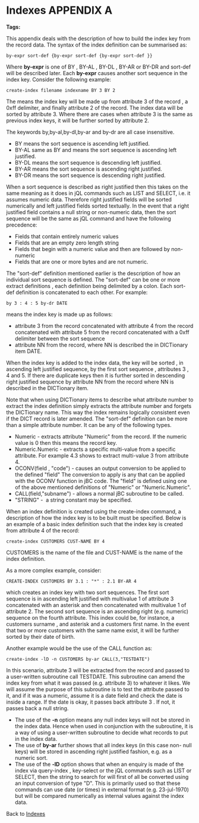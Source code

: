 # Indexes APPENDIX A

<PageHeader />

**Tags:**
<badge text='index definitions' vertical='middle' />
<badge text='file indexing' vertical='middle' />

This appendix deals with the description of how to build the index key from the record data. The syntax of the index definition can be summarised as:

```
by-expr sort-def {by-expr sort-def {by-expr sort-def }}
```

Where **by-expr** is one of BY , BY-AL , BY-DL , BY-AR or BY-DR and sort-def will be described later. Each **by-expr** causes another sort sequence in the index key. Consider the following example:

```
create-index filename indexname BY 3 BY 2
```

The means the index key will be made up from attribute 3 of the record , a 0xff delimiter, and finally attribute 2 of the record. The index data will be sorted by attribute 3. Where there are cases when attribute 3 is the same as previous index keys, it will be further sorted by attribute 2.

The keywords by,by-al,by-dl,by-ar and by-dr are all case insensitive.

- BY means the sort sequence is ascending left justified.
- BY-AL same as BY and means the sort sequence is ascending left justified.
- BY-DL means the sort sequence is descending left justified.
- BY-AR means the sort sequence is ascending right justified.
- BY-DR means the sort sequence is descending right justified.

When a sort sequence is described as right justified then this takes on the same meaning as it does in jQL commands such as LIST and SELECT, i.e. it assumes numeric data. Therefore right justified fields will be sorted numerically and left justified fields sorted textually. In the event that a right justified field contains a null string or non-numeric data, then the sort sequence will be the same as jQL command and have the following precedence:

- Fields that contain entirely numeric values
- Fields that are an empty zero length string
- Fields that begin with a numeric value and then are followed by non-numeric
- Fields that are one or more bytes and are not numeric.

The "sort-def" definition mentioned earlier is the description of how an individual sort sequence is defined. The "sort-def" can be one or more extract definitions , each definition being delimited by a colon. Each sort-def definition is concatenated to each other. For example:

```
by 3 : 4 : 5 by-dr DATE
```

means the index key is made up as follows:

- attribute 3 from the record concatenated with attribute 4 from the record concatenated with attribute 5 from the record concatenated with a 0xff delimiter between the sort sequence
- attribute NN from the record, where NN is described the in DICTionary item DATE.

When the index key is added to the index data, the key will be sorted , in ascending left justified sequence, by the first sort sequence , attributes 3 , 4 and 5. If there are duplicate keys then it is further sorted in descending right justified sequence by attribute NN from the record where NN is described in the DICTionary item.

Note that when using DICTionary items to describe what attribute number to extract the index definition simply extracts the attribute number and forgets the DICTionary name. This way the index remains logically consistent even if the DICT record is later amended. The "sort-def" definition can be more than a simple attribute number. It can be any of the following types.

- Numeric - extracts attribute "Numeric" from the record. If the numeric value is 0 then this means the record key.
- Numeric.Numeric - extracts a specific multi-value from a specific attribute. For example 4.3 shows to extract multi-value 3 from attribute 4.
- OCONV(field , "code") - causes an output conversion to be applied to the defined "field" The conversion to apply is any that can be applied with the OCONV function in jBC code. The "field" is defined using one of the above mentioned definitions of "Numeric" or "Numeric.Numeric".
- CALL(field,"subname") - allows a normal jBC subroutine to be called.
- "STRING" -  a string constant may be specified.

When an index definition is created using the create-index command, a description of how the index key is to be built must be specified. Below is an example of a basic index definition such that the index key is created from attribute 4 of the record:

```
create-index CUSTOMERS CUST-NAME BY 4
```

CUSTOMERS is the name of the file and CUST-NAME is the name of the index definition.

As a more complex example, consider:

```
CREATE-INDEX CUSTOMERS BY 3.1 : "*" : 2.1 BY-AR 4
```

which creates an index key with two sort sequences. The first sort sequence is in ascending left justified with multivalue 1 of attribute 3 concatenated with an asterisk and then concatenated with multivalue 1 of attribute 2. The second sort sequence is an ascending right (e.g. numeric) sequence on the fourth attribute. This index could be, for instance, a customers surname , and asterisk and a customers first name. In the event that two or more customers with the same name exist, it will be further sorted by their date of birth.

Another example would be the use of the CALL function as:

```
create-index -lD -n CUSTOMERS by-ar CALL(3,"TESTDATE")
```

In this scenario, attribute 3 will be extracted from the record and passed to a user-written subroutine call TESTDATE. This subroutine can amend the index key from what it was passed (e.g. attribute 3) to whatever it likes. We will assume the purpose of this subroutine is to test the attribute passed to it, and if it was a numeric, assume it is a date field and check the date is inside a range. If the date is okay, it passes back attribute 3 . If not, it passes back a null string.

- The use of the **-n** option means any null index keys will not be stored in the index data. Hence when used in conjunction with the subroutine, it is a way of using a user-written subroutine to decide what records to put in the index data.
- The use of **by-ar** further shows that all index keys (in this case non- null keys) will be stored in ascending right justified fashion, e.g. as a numeric sort.
- The use of the **-lD** option shows that when an enquiry is made of the index via query-index , key-select or the jQL commands such as LIST or SELECT, then the string to search for will first of all be converted using an input conversion of type "D". This is primarily used so that these commands can use date (or times) in external format (e.g. 23-jul-1970) but will be compared numerically as internal values against the index data.

Back to [Indexes](./../README.md)
